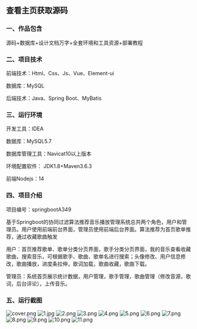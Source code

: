  
## 查看主页获取源码


### 一、作品包含

源码+数据库+设计文档万字+全套环境和工具资源+部署教程

### 二、项目技术

前端技术：Html、Css、Js、Vue、Element-ui

数据库：MySQL

后端技术：Java、Spring Boot、MyBatis

  

### 三、运行环境

开发工具：IDEA

数据库：MySQL5.7

数据库管理工具：Navicat10以上版本

环境配置软件： JDK1.8+Maven3.6.3

前端Nodejs：14


### 四、项目介绍
项目编号：springbootA349


基于Springboot的协同过滤算法推荐音乐播放管理系统总共两个角色，用户和管理员。用户使用前端前台界面，管理员使用前端后台界面。算法推荐为首页歌单推荐，通过收藏歌曲触发

用户：首页推荐歌单、歌单分类分页界面，歌手分类分页界面，我的音乐查看收藏歌曲，搜索音乐，可根据歌手、歌曲、歌单名进行搜索；头像修改、用户信息修改，歌曲播放，进度条拉伸，歌词加载，歌曲收藏，歌曲下载。

管理员：系统首页展示统计数据，用户管理，歌手管理，歌曲管理（修改音源，歌词，后台评论），上传音乐。

### 五、运行截图

![cover.png](./cover.png)
![1.jpg](./1.jpg)
![2.png](./2.png)
![3.png](./3.png)
![4.png](./4.png)
![5.png](./5.png)
![6.png](./6.png)
![7.png](./7.png)
![8.png](./8.png)
![9.png](./9.png)
![10.png](./10.png)
![11.png](./11.png)




  
